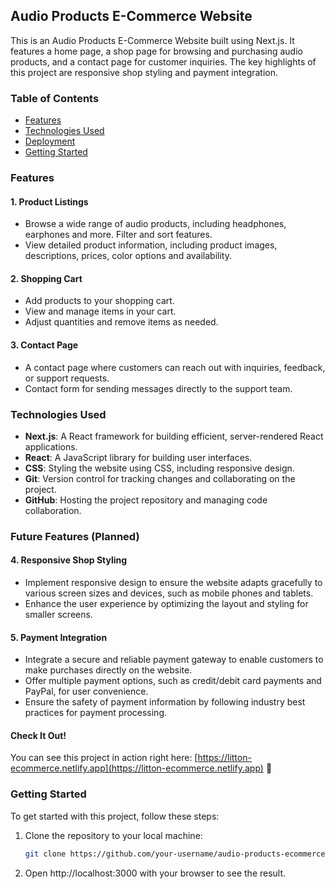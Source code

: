 ## Audio Products E-Commerce Website

This is an Audio Products E-Commerce Website built using Next.js. It features a home page, a shop page for browsing and purchasing audio products, and a contact page for customer inquiries. The key highlights of this project are responsive shop styling and payment integration.

### Table of Contents

- [Features](#features)
- [Technologies Used](#technologies-used)
- [Deployment](#check-it-out)
- [Getting Started](#getting-started)


### Features


#### 1. Product Listings

- Browse a wide range of audio products, including headphones, earphones and more. Filter and sort features.
- View detailed product information, including product images, descriptions, prices, color options and availability.

#### 2. Shopping Cart

- Add products to your shopping cart.
- View and manage items in your cart.
- Adjust quantities and remove items as needed.


#### 3. Contact Page

- A contact page where customers can reach out with inquiries, feedback, or support requests.
- Contact form for sending messages directly to the support team.

### Technologies Used

- **Next.js**: A React framework for building efficient, server-rendered React applications.
- **React**: A JavaScript library for building user interfaces.
- **CSS**: Styling the website using CSS, including responsive design.
- **Git**: Version control for tracking changes and collaborating on the project.
- **GitHub**: Hosting the project repository and managing code collaboration.


### Future Features (Planned)

#### 4. Responsive Shop Styling

- Implement responsive design to ensure the website adapts gracefully to various screen sizes and devices, such as mobile phones and tablets.
- Enhance the user experience by optimizing the layout and styling for smaller screens.

#### 5. Payment Integration

- Integrate a secure and reliable payment gateway to enable customers to make purchases directly on the website.
- Offer multiple payment options, such as credit/debit card payments and PayPal, for user convenience.
- Ensure the safety of payment information by following industry best practices for payment processing.

#### Check It Out!

You can see this project in action right here: [https://litton-ecommerce.netlify.app](https://litton-ecommerce.netlify.app) 🚀

### Getting Started

To get started with this project, follow these steps:

1. Clone the repository to your local machine:

   ```bash
   git clone https://github.com/your-username/audio-products-ecommerce.git

2. Open http://localhost:3000 with your browser to see the result.
